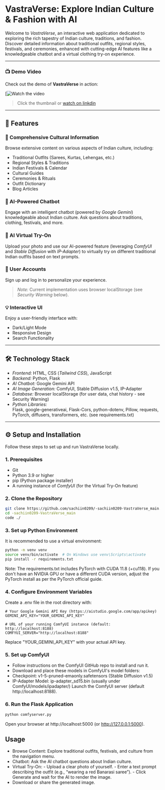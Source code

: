 # VastraVerse: Explore Indian Culture & Fashion with AI

Welcome to *VastraVerse*, an interactive web application dedicated to exploring the rich tapestry of Indian culture, traditions, and fashion. Discover detailed information about traditional outfits, regional styles, festivals, and ceremonies, enhanced with cutting-edge AI features like a knowledgeable chatbot and a virtual clothing try-on experience.

---

### 📺 Demo Video

Check out the demo of **VastraVerse** in action:

[![Watch the video](https://www.linkedin.com/posts/parthsaxenaa_vastraverse-traditionmeetstech-artificialintelligence-activity-7331646761540681731-WrWv?utm_source=share&utm_medium=member_desktop&rcm=ACoAADL-87IBHDcB6wpgm6OKEAZtNq7_KhDaBno)

> Click the thumbnail or [watch on linkdin](https://www.linkedin.com/posts/parthsaxenaa_vastraverse-traditionmeetstech-artificialintelligence-activity-7331646761540681731-WrWv?utm_source=share&utm_medium=member_desktop&rcm=ACoAADL-87IBHDcB6wpgm6OKEAZtNq7_KhDaBno)

---

## 🌟 Features

### 🧵 Comprehensive Cultural Information
Browse extensive content on various aspects of Indian culture, including:

- Traditional Outfits (Sarees, Kurtas, Lehengas, etc.)
- Regional Styles & Traditions
- Indian Festivals & Calendar
- Cultural Guides
- Ceremonies & Rituals
- Outfit Dictionary
- Blog Articles

### 🤖 AI-Powered Chatbot
Engage with an intelligent chatbot (powered by *Google Gemini*) knowledgeable about Indian culture. Ask questions about traditions, clothing, festivals, and more.

### 👗 AI Virtual Try-On
Upload your photo and use our AI-powered feature (leveraging *ComfyUI* and *Stable Diffusion* with *IP-Adapter*) to virtually try on different traditional Indian outfits based on text prompts.

### 👤 User Accounts
Sign up and log in to personalize your experience.  
> *Note:* Current implementation uses browser localStorage (see *Security Warning* below).

### 💡 Interactive UI
Enjoy a user-friendly interface with:
- Dark/Light Mode
- Responsive Design
- Search Functionality

---

## 🛠 Technology Stack

- *Frontend:* HTML, CSS (*Tailwind CSS*), JavaScript  
- *Backend:* Python, Flask  
- *AI Chatbot:* Google Gemini API  
- *AI Image Generation:* ComfyUI, Stable Diffusion v1.5, IP-Adapter  
- *Database:* Browser localStorage (for user data, chat history - see Security Warning)  
- *Python Libraries:*  
  Flask, google-generativeai, Flask-Cors, python-dotenv, Pillow, requests, PyTorch, diffusers, transformers, etc. (see requirements.txt)

---

## ⚙ Setup and Installation

Follow these steps to set up and run VastraVerse locally.

### 1. Prerequisites

- Git  
- Python 3.9 or higher  
- pip (Python package installer)  
- A running instance of *ComfyUI* (for the Virtual Try-On feature)

### 2. Clone the Repository

```bash
git clone https://github.com/sachiin0209/-sachiin0209-VastraVerse_main.git
cd -sachiin0209-VastraVerse_main
code ./
```

### 3. Set up Python Environment

It is recommended to use a virtual environment:

```bash
python -m venv venv
source venv/bin/activate  # On Windows use venv\Scripts\activate
pip install -r requirements.txt
```
Note: The requirements.txt includes PyTorch with CUDA 11.8 (+cu118). If you don't have an NVIDIA GPU or have a different CUDA version, adjust the PyTorch install as per the PyTorch official guide.

### 4. Configure Environment Variables
Create a .env file in the root directory with:

```
# Your Google Gemini API Key (https://aistudio.google.com/app/apikey)
GEMINI_API_KEY="YOUR_GEMINI_API_KEY"

# URL of your running ComfyUI instance (default: http://localhost:8188)
COMFYUI_SERVER="http://localhost:8188"
```
Replace "YOUR_GEMINI_API_KEY" with your actual API key.

### 5. Set up ComfyUI
- Follow instructions on the ComfyUI GitHub repo to install and run it.
- Download and place these models in ComfyUI's model folders:
- Checkpoint: v1-5-pruned-emaonly.safetensors (Stable Diffusion v1.5)
- IP-Adapter Model: ip-adapter_sd15.bin (usually under ComfyUI/models/ipadapter/)
Launch the ComfyUI server (default http://localhost:8188).

### 6. Run the Flask Application
```bash
python comfyserver.py
```
Open your browser at http://localhost:5000 (or http://127.0.0.1:5000).

## Usage
- Browse Content: Explore traditional outfits, festivals, and culture from the navigation menu.
- Chatbot: Ask the AI chatbot questions about Indian culture.
- Virtual Try-On:
            - Upload a clear photo of yourself.
            - Enter a text prompt describing the outfit (e.g., “wearing a red Banarasi saree”).
            - Click Generate and wait for the AI to render the image.
- Download or share the generated image.
